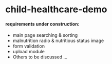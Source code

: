# child-healthcare-demo

#### requirements under construction: 
 - main page searching & sorting
 - malnutrition radio & nutritious status image
 - form validation
 - upload module
 - Others to be discussed ...
 
